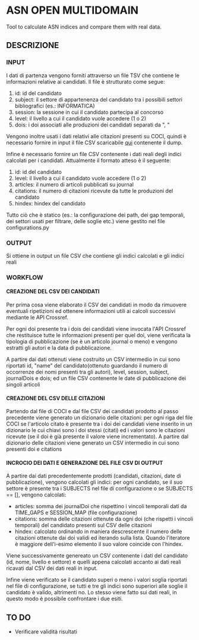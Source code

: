 # ASN OPEN MULTIDOMAIN
Tool to calculate ASN indices and compare them with real data.

## DESCRIZIONE
### INPUT
I dati di partenza vengono forniti attraverso un file TSV che contiene le informazioni relative ai candidati. Il file è strutturato come segue:
1. id: id del candidato
2. subject: il settore di appartenenza del candidato tra i possibili settori bibliografici (es.: INFORMATICA)
3. session: la sessione in cui il candidato partecipa al concorso
4. level: il livello a cui il candidato vuole accedere (1 o 2)
5. dois: i doi associati alle produzioni dei candidati separati da ", "

Vengono inoltre usati i dati relativi alle citazioni presenti su COCI, quindi è necessario fornire in input il file CSV scaricabile [qui](http://opencitations.net/download#coci) contenente il dump.

Infine è necessario fornire un file CSV contenente i dati reali degli indici calcolati per i candidati. Attualmente il formato atteso è il seguente:
1. id: id del candidato
2. level: il livello a cui il candidato vuole accedere (1 o 2)
3. articles: il numero di articoli pubblicati su journal
4. citations: il numero di citazioni ricevute da tutte le produzioni del candidato
5. hindex: hindex del candidato

Tutto ciò che è statico (es.: la configurazione dei path, dei gap temporali, dei settori usati per filtrare, delle soglie etc.) viene gestito nel file configurations.py

### OUTPUT
Si ottiene in output un file CSV che contiene gli indici calcolati e gli indici reali

### WORKFLOW
#### CREAZIONE DEL CSV DEI CANDIDATI
Per prima cosa viene elaborato il CSV dei candidati in modo da rimuovere eventuali ripetizioni ed ottenere informazioni utili ai calcoli successivi mediante le API Crossref.

Per ogni doi presente tra i dois dei candidati viene invocata l'API Crossref che restituisce tutte le informazioni presenti per quel doi, viene verificata la tipologia di pubblicazione (se è un articolo journal o meno) e vengono estratti gli autori e la data di pubblicazione.

A partire dai dati ottenuti viene costruito un CSV intermedio in cui sono riportati id, "name" del candidato(ottenuto guardando il numero di occorrenze dei nomi presenti tra gli autori), level, session, subject, journalDois e dois; ed un file CSV contenente le date di pubblicazione dei singoli articoli

#### CREAZIONE DEL CSV DELLE CITAZIONI
Partendo dal file di COCI e dal file CSV dei candidati prodotto al passo precedente viene generato un dizionario delle citazioni: per ogni riga del file COCI se l'articolo citato è presente tra i doi dei candidati viene inserito in un dizionario le cui chiavi sono i doi stessi (citati) ed i valori sono le citazioni ricevute (se il doi è già presente il valore viene incrementato). A partire dal dizionario delle citazioni viene generato un CSV intermedio in cui sono presenti doi e citations

#### INCROCIO DEI DATI E GENERAZIONE DEL FILE CSV DI OUTPUT
A partire dai dati precedentemente prodotti (candidati, citazioni, date di pubblicazione), vengono calcolati gli indici: per ogni candidato, se il suo settore è presente tra i SUBJECTS nel file di configurazione o se SUBJECTS == [], vengono calcolati:
- articles: somma dei journalDoi che rispettino i vincoli temporali dati da TIME_GAPS e SESSION_MAP (file configurazione)
- citations: somma delle citazioni ottenute da ogni doi (che rispetti i vincoli temporali) del candidato presenti sul CSV delle citazioni
- hindex: calcolato ordinando in maniera descrescente il numero delle citazioni ottenute dai doi validi ed iterando sulla lista. Quando l'iteratore è maggiore dell'i-esimo elemento il suo valore coincide con l'hindex.

Viene successivamente genereato un CSV contenente i dati del candidato (id, nome, livello e settore) e quelli appena calcolati accanto ai dati reali ricavati dal CSV dei dati reali in input.

Infine viene verificato se il candidato superi o meno i valori soglia riportati nel file di configurazione, se tutti e tre gli indici sono superiori alle soglie il candidato è valido, altrimenti no. Lo stesso viene fatto sui dati reali, in questo modo è possibile confrontare i due esiti.

## TO DO

- Verificare validità risultati
